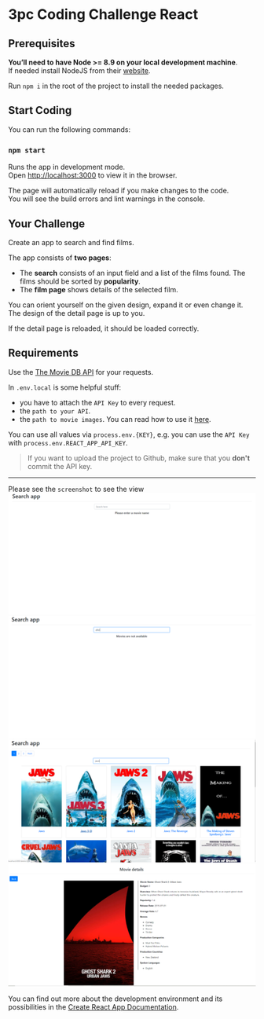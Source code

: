 # 3pc Coding Challenge React

## Prerequisites

**You’ll need to have Node >= 8.9 on your local development machine**.<br>
If needed install NodeJS from their [website](https://nodejs.org/en/).

Run `npm i` in the root of the project to install the needed packages.

## Start Coding

You can run the following commands:

### `npm start`

Runs the app in development mode.<br />
Open [http://localhost:3000](http://localhost:3000) to view it in the browser.

The page will automatically reload if you make changes to the code.<br />
You will see the build errors and lint warnings in the console.

## Your Challenge

Create an app to search and find films.

The app consists of **two pages**:

- The **search** consists of an input field and a list of the films found. The films should be sorted by **popularity**.
- The **film page** shows details of the selected film.

You can orient yourself on the given design, expand it or even change it.
The design of the detail page is up to you.

If the detail page is reloaded, it should be loaded correctly.

## Requirements

Use the [The Movie DB API](https://developers.themoviedb.org/3) for your requests.

In `.env.local` is some helpful stuff:

- you have to attach the `API Key` to every request.
- the `path to your API`.
- the `path to movie images`. You can read how to use it [here](https://developers.themoviedb.org/3/getting-started/images).

You can use all values ​​via `process.env.{KEY}`, e.g. you can use the `API Key` with `process.env.REACT_APP_API_KEY`.

> If you want to upload the project to Github, make sure that you **don't** commit the API key.

---
Please see the `screenshot` to see the view
![screenshot](screenshots/Home.PNG)
![screenshot](screenshots/NotAvailable.PNG)
![screenshot](screenshots/MainPage.PNG)
![screenshot](screenshots/Details.PNG)

You can find out more about the development environment and its possibilities in the [Create React App Documentation](https://create-react-app.dev/).
